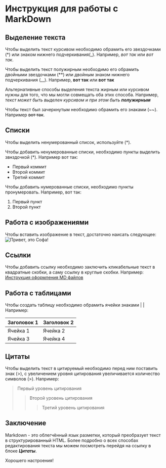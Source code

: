# Инструкция для работы с MarkDown

## Выделение текста

Чтобы выделить текст курсивом необходимо обрамить его звездочками (*) или знаком нижнего подчеркивания(_). Например, *вот так* или _вот так_.

Чтобы выделить текст полужирным необходимо его обрамить двойными звездочками (**) или двойным знаком нижнего подчеркивания (__). Например, **вот так** или __вот так__

Альтернативные способы выделения текста жирным или курсивом нужны для того, что мы могли совмещать оба этих способа. Например, _текст может быть выделен курсивом и при этом быть **полужирным**_

Чтобы текст был зачеркнутым необходимо обрамить его знаками (~~). Например ~~вот так~~.

## Списки

Чтобы выделить ненумерованный список, используйте (*).

Чтобы добавить ненумерованные списки, необходимо пункты выделить звнздочкой (*).
Например вот так:
* Первый коммит
* Второй коммит
* Третий коммит

Чтобы добавить нумерованные списки, необходимо пункты пронумеровать.
Например, вот так:
1. Первый пункт
2. Второй пункт

## Работа с изображениями

Чтобы вставить изображение в текст, достаточно наисать следующее:
![Привет, это Софа!](сова.jpg)

## Ссылки

Чтобы добавить ссылку необходимо заключить кликабельные текст в квадратные скобки, а саму ссылку в круглые скобки.
Например:
[Инструкция оформления MD файлов](https://gist.github.com/Jekins/2bf2d0638163f1294637)

## Работа с таблицами

Чтобы создать таблицу необходимо обрамить ячейки знаками | |
Например:

| Заголовок 1 | Заголовок 2 |
| ----------- | ----------- |
| Ячейка 1    | Ячейка 2   |
| Ячейка 3    | Ячейка 4   |

## Цитаты

Чтобы выделить текст в цитируемый необходимо перед ним поставить знак (>), с увеличением уровня цитирования увеличивается количество символов (>).
Например:
> Первый уровень цитирования
>> Второй уровень цитирования
>>> Третий уровень цитирования

## Заключение

Markdown - это облегчённый язык разметки, который преобразует текст в структурированный HTML. Более подробно о всех способах редактирования текста мы можем посмотреть перейдя на ссылку в блоке _**Цитаты**_.

Хорошего настроения!
